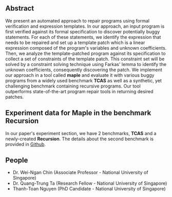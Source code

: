<!-- You can use the [editor on GitHub](https://github.com/maple-repair/expression-templates/edit/master/index.md) to maintain and preview the content for your website in Markdown files. -->

<!-- # Automated Program Repair using Formal Specifications. -->

## Abstract
  We present an automated approach to repair programs using formal
  verification and expression templates. In our approach, an input program
  is first verified against its formal specification to discover
  potentially buggy statements. For each of these statements, we identify
  the expression that needs to be repaired and set up a template patch
  which is a linear expression composed of the program's variables and
  unknown coefficients. Then, we analyze the template-patched program
  against its specification to collect a set of constraints of the template
  patch. This constraint set will be solved by a constraint solving
  technique using Farkas' lemma to identify the unknown coefficients,
  consequently discovering the patch. We implement our approach in a tool
  called **maple** and evaluate it with various buggy programs from a widely
  used benchmark **TCAS** as well as a synthetic, yet challenging benchmark
  containing recursive programs. Our tool outperforms state-of-the-art
  program repair tools in returning desired patches.

## Experiment data for Maple in the benchmark **Recursion**
In our paper's experiment section, we have 2 benchmarks, **TCAS** and a
newly-created **Recursion**. The details about the second benchmark is provided
in [Github](https://github.com/maple-repair/recursive-benchmark).


## People
- Dr. Wei-Ngan Chin (Associate Professor - National University of Singapore)
- Dr. Quang-Trung Ta (Research Fellow - National University of Singapore) 
- Thanh-Toan Nguyen (PhD Candidate - National University of Singapore)

<!-- ## Our VMCAI paper -->

<!-- ## Header 2 -->
<!-- ### Header 3 -->

<!-- - Bulleted -->
<!-- - List -->

<!-- 1. Numbered -->
<!-- 2. List -->

<!-- **Bold** and _Italic_ and `Code` text -->

<!-- [Link](url) and ![Image](src) -->
<!-- ``` -->

<!-- For more details see [GitHub Flavored Markdown](https://guides.github.com/features/mastering-markdown/). -->

<!-- ### Jekyll Themes -->

<!-- Your Pages site will use the layout and styles from the Jekyll theme you have selected in your [repository settings](https://github.com/maple-repair/expression-templates/settings). The name of this theme is saved in the Jekyll `_config.yml` configuration file. -->

<!-- ### Support or Contact -->

<!-- Having trouble with Pages? Check out our [documentation](https://help.github.com/categories/github-pages-basics/) or [contact support](https://github.com/contact) and we’ll help you sort it out. -->
